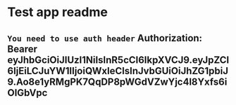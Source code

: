 # Test app readme

## `You need to use auth header` Authorization: Bearer eyJhbGciOiJIUzI1NiIsInR5cCI6IkpXVCJ9.eyJpZCI6IjEiLCJuYW1lIjoiQWxleCIsInJvbGUiOiJhZG1pbiJ9.Ao8e1yRMgPK7QqDP8pWGdVZwYjc4l8Yxfs6iOIGbVpc

